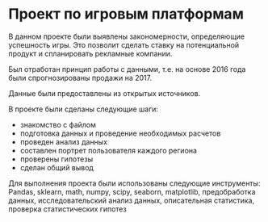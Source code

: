 # Проект по игровым платформам
В данном проекте были выявлены закономерности, определяющие успешность игры. Это позволит сделать ставку на потенциальной продукт и спланировать рекламные компании.

Был отработан принцип работы с данными, т.е. на основе 2016 года были спрогнозированы продажи на 2017.

Данные были предоставлены из открытых источников.
 
В проекте были сделаны следующие шаги:
- знакомство с файлом
- подготовка данных и проведение необходимых расчетов
- проведен анализ данных
- составлен портрет пользователя каждого региона 
- проверены гипотезы 
- сделан общий вывод

Для выполнения проекта были использованы следующие инструменты: Pandas, sklearn, math, numpy, scipy, seaborn, matplotlib, предобработка данных, исследовательский анализ данных, описательная статистика, проверка статистических гипотез
